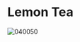 # Lemon Tea
![040050](https://user-images.githubusercontent.com/50277379/140711486-be03c7a0-ba29-400e-b1a8-1102cd98a940.jpg)
